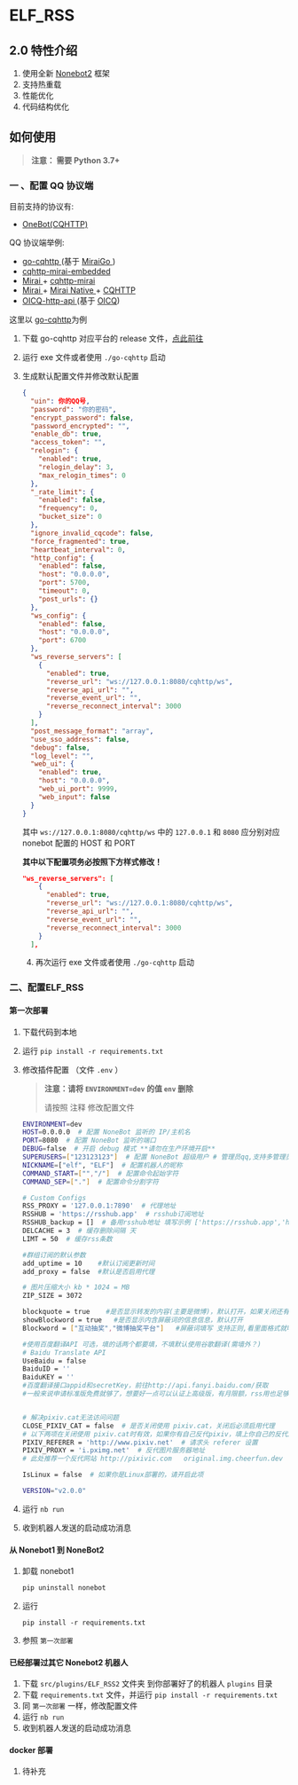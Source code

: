 # ELF_RSS

## 2.0 特性介绍

1. 使用全新 [Nonebot2](https://v2.nonebot.dev/guide/) 框架
2. 支持热重载
3. 性能优化
4. 代码结构优化

## 如何使用

>  **注意： 需要 Python 3.7+**


### 一 、配置 QQ 协议端

   目前支持的协议有:

   - [OneBot(CQHTTP)](https://github.com/howmanybots/onebot/blob/master/README.md)

   QQ 协议端举例:

   - [go-cqhttp ](https://github.com/Mrs4s/go-cqhttp)(基于 [MiraiGo ](https://github.com/Mrs4s/MiraiGo))
   - [cqhttp-mirai-embedded](https://github.com/yyuueexxiinngg/cqhttp-mirai/tree/embedded)
   - [Mirai ](https://github.com/mamoe/mirai)+ [cqhttp-mirai](https://github.com/yyuueexxiinngg/cqhttp-mirai)
   - [Mirai ](https://github.com/mamoe/mirai)+ [Mirai Native ](https://github.com/iTXTech/mirai-native)+ [CQHTTP](https://github.com/richardchien/coolq-http-api)
   - [OICQ-http-api ](https://github.com/takayama-lily/onebot)(基于 [OICQ](https://github.com/takayama-lily/oicq))

   这里以 [go-cqhttp](https://github.com/Mrs4s/go-cqhttp)为例

   1. 下载 go-cqhttp 对应平台的 release 文件，[点此前往](https://github.com/Mrs4s/go-cqhttp/releases)

   2. 运行 exe 文件或者使用 `./go-cqhttp` 启动

   3. 生成默认配置文件并修改默认配置

      ```json
      {
        "uin": 你的QQ号,
        "password": "你的密码",
        "encrypt_password": false,
        "password_encrypted": "",
        "enable_db": true,
        "access_token": "",
        "relogin": {
          "enabled": true,
          "relogin_delay": 3,
          "max_relogin_times": 0
        },
        "_rate_limit": {
          "enabled": false,
          "frequency": 0,
          "bucket_size": 0
        },
        "ignore_invalid_cqcode": false,
        "force_fragmented": true,
        "heartbeat_interval": 0,
        "http_config": {
          "enabled": false,
          "host": "0.0.0.0",
          "port": 5700,
          "timeout": 0,
          "post_urls": {}
        },
        "ws_config": {
          "enabled": false,
          "host": "0.0.0.0",
          "port": 6700
        },
        "ws_reverse_servers": [
          {
            "enabled": true,
            "reverse_url": "ws://127.0.0.1:8080/cqhttp/ws",
            "reverse_api_url": "",
            "reverse_event_url": "",
            "reverse_reconnect_interval": 3000
          }
        ],
        "post_message_format": "array",
        "use_sso_address": false,
        "debug": false,
        "log_level": "",
        "web_ui": {
          "enabled": true,
          "host": "0.0.0.0",
          "web_ui_port": 9999,
          "web_input": false
        }
      }
      ```

      其中 `ws://127.0.0.1:8080/cqhttp/ws` 中的 `127.0.0.1` 和 `8080` 应分别对应 nonebot 配置的 HOST 和 PORT

      

      **其中以下配置项务必按照下方样式修改！**

      ```json
      "ws_reverse_servers": [
          {
            "enabled": true,
            "reverse_url": "ws://127.0.0.1:8080/cqhttp/ws",
            "reverse_api_url": "",
            "reverse_event_url": "",
            "reverse_reconnect_interval": 3000
          }
        ],
      ```

      4. 再次运行 exe 文件或者使用 `./go-cqhttp` 启动

### 二、配置ELF_RSS

#### 第一次部署

1. 下载代码到本地

2. 运行 `pip install -r requirements.txt` 

3. 修改插件配置 （文件 `.env` ）

   > **注意：请将 `ENVIRONMENT=dev` 的值 `env` 删除**
   >
   > 请按照 注释 修改配置文件

   ```bash
   ENVIRONMENT=dev
   HOST=0.0.0.0  # 配置 NoneBot 监听的 IP/主机名
   PORT=8080  # 配置 NoneBot 监听的端口
   DEBUG=false  # 开启 debug 模式 **请勿在生产环境开启**
   SUPERUSERS=["123123123"]  # 配置 NoneBot 超级用户 # 管理员qq,支持多管理员，逗号分隔 注意，启动消息只发送给第一个管理员
   NICKNAME=["elf", "ELF"]  # 配置机器人的昵称
   COMMAND_START=["","/"]  # 配置命令起始字符
   COMMAND_SEP=["."]  # 配置命令分割字符
   
   # Custom Configs
   RSS_PROXY = '127.0.0.1:7890'  # 代理地址
   RSSHUB = 'https://rsshub.app'  # rsshub订阅地址
   RSSHUB_backup = []  # 备用rsshub地址 填写示例 ['https://rsshub.app','https://rsshub.app']
   DELCACHE = 3  # 缓存删除间隔 天
   LIMT = 50  # 缓存rss条数
   
   #群组订阅的默认参数
   add_uptime = 10    #默认订阅更新时间
   add_proxy = false  #默认是否启用代理
   
   # 图片压缩大小 kb * 1024 = MB
   ZIP_SIZE = 3072
   
   blockquote = true    #是否显示转发的内容(主要是微博)，默认打开，如果关闭还有转发的信息的话，可以自行添加进屏蔽词(但是这整条消息就会没)
   showBlockword = true   #是否显示内含屏蔽词的信息信息，默认打开
   Blockword = ["互动抽奖","微博抽奖平台"]   #屏蔽词填写 支持正则,看里面格式就明白怎么添加了吧(
   
   #使用百度翻译API 可选，填的话两个都要填，不填默认使用谷歌翻译(需墙外？)
   # Baidu Translate API
   UseBaidu = false
   BaiduID = ''
   BaiduKEY = ''
   #百度翻译接口appid和secretKey，前往http://api.fanyi.baidu.com/获取
   #一般来说申请标准版免费就够了，想要好一点可以认证上高级版，有月限额，rss用也足够了
   
   
   # 解决pixiv.cat无法访问问题
   CLOSE_PIXIV_CAT = false  # 是否关闭使用 pixiv.cat，关闭后必须启用代理
   # 以下两项在关闭使用 pixiv.cat时有效，如果你有自己反代pixiv，填上你自己的反代服务器地址即可，没有不要填
   PIXIV_REFERER = 'http://www.pixiv.net'  # 请求头 referer 设置
   PIXIV_PROXY = 'i.pximg.net'  # 反代图片服务器地址
   # 此处推荐一个反代网站 http://pixivic.com   original.img.cheerfun.dev
   
   IsLinux = false  # 如果你是Linux部署的，请开启此项
   
   VERSION="v2.0.0"
   ```



5. 运行 `nb run`
6. 收到机器人发送的启动成功消息

#### 从 Nonebot1 到 NoneBot2

1. 卸载 nonebot1

   ```bash
   pip uninstall nonebot
   ```

2. 运行 

   ```
   pip install -r requirements.txt
   ```

3. 参照 `第一次部署`

#### 已经部署过其它 Nonebot2 机器人

1. 下载 `src/plugins/ELF_RSS2` 文件夹 到你部署好了的机器人 `plugins` 目录
2. 下载 `requirements.txt` 文件，并运行 `pip install -r requirements.txt` 
3. 同 `第一次部署` 一样，修改配置文件
4. 运行 `nb run`
5. 收到机器人发送的启动成功消息

#### docker 部署

1. 待补充

